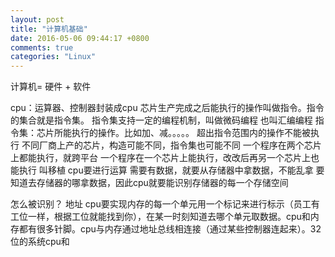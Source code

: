 ```yaml
---
layout: post
title: "计算机基础"
date: 2016-05-06 09:44:17 +0800
comments: true
categories: "Linux"
---
```

计算机= 硬件 + 软件

cpu：运算器、控制器封装成cpu
芯片生产完成之后能执行的操作叫做指令。指令的集合就是指令集。 指令集支持一定的编程机制，叫做微码编程 也叫汇编编程
指令集：芯片所能执行的操作。比如加、减。。。。。 超出指令范围内的操作不能被执行
不同厂商上产的芯片，构造可能不同，指令集也可能不同
一个程序在两个芯片上都能执行，就跨平台
一个程序在一个芯片上能执行，改改后再另一个芯片上也能执行  叫移植
cpu要进行运算 需要有数据，就要从存储器中拿数据，不能乱拿 要知道去存储器的哪拿数据，因此cpu就要能识别存储器的每一个存储空间
<!--more-->
怎么被识别？  地址
cpu要实现内存的每一个单元用一个标记来进行标示（员工有工位一样，根据工位就能找到你），在某一时刻知道去哪个单元取数据。cpu和内存都有很多针脚。cpu与内存通过地址总线相连接（通过某些控制器连起来）。32位的系统cpu和


<!-- UY BEGIN -->
<div id="uyan_frame"></div>
<script type="text/javascript" src="http://v2.uyan.cc/code/uyan.js?uid=2098800"></script>
<!-- UY END -->